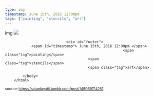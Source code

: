 ```yaml
---
type: img
timestamp: June 15th, 2016 12:00pm
tags: ["painting", "stencils", "art"]
---
```

img
<img src="https://saturdayxiii.github.io/media/145969714261.jpg"/>
                                                                                
                
                
                
                
                                <div id="footer">
                <span id="timestamp"> June 15th, 2016 12:00pm </span>
                                                          <span class="tag">painting</span>
                                          <span class="tag">stencils</span>
                                          <span class="tag">art</span>
                                                    
            </body>
        </html>

        
<small>source: https://saturdayxiii.tumblr.com/post/145969714261</small>